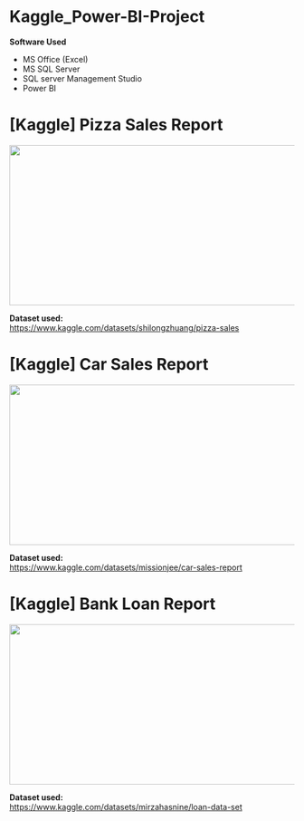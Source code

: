 # Kaggle_Power-BI-Project

**Software Used**
-	MS Office (Excel)
-	MS SQL Server
-	SQL server Management Studio
-	Power BI

# [Kaggle] Pizza Sales Report

<img src="[Kaggle] Pizza Sales Report/PizzaSalesReport.gif" width="505" height="283"/>

**Dataset used:** <br>
https://www.kaggle.com/datasets/shilongzhuang/pizza-sales

# [Kaggle] Car Sales Report

<img src="[Kaggle] Car Sales Report/CarSalesReport.gif" width="505" height="283"/>

**Dataset used:** <br>
https://www.kaggle.com/datasets/missionjee/car-sales-report

# [Kaggle] Bank Loan Report

<img src="[Kaggle] Bank Loan Report/BankLoanReport.gif" width="505" height="283"/>

**Dataset used:** <br>
https://www.kaggle.com/datasets/mirzahasnine/loan-data-set
